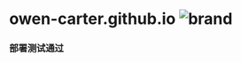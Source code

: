 # owen-carter.github.io ![brand](https://www.travis-ci.org/owen-carter/owen-carter.github.io.svg?branch=master)

### 部署测试通过
